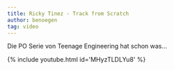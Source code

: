```yaml
---
title: Ricky Tinez - Track from Scratch
author: benoegen
tag: video
---
```

Die PO Serie von Teenage Engineering hat schon was...

{% include youtube.html id='MHyzTLDLYu8' %}
